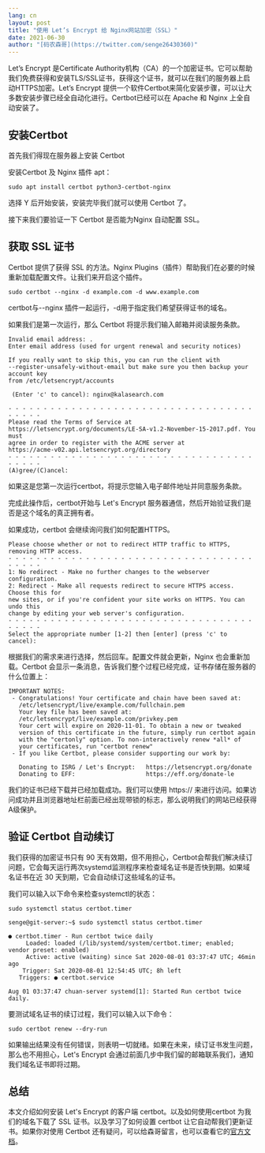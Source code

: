 ```yaml
---
lang: cn
layout: post
title: "使用 Let’s Encrypt 给 Nginx网站加密（SSL）"
date: 2021-06-30
author: "[码农森哥](https://twitter.com/senge26430360)"
---
```


Let’s Encrypt 是Certificate Authority机构（CA）的一个加密证书。它可以帮助我们免费获得和安装TLS/SSL证书，获得这个证书，就可以在我们的服务器上启动HTTPS加密。Let’s Encrypt 提供一个软件Certbot来简化安装步骤，可以让大多数安装步骤已经全自动化进行。Certbot已经可以在 Apache 和 Nginx 上全自动安装了。

## 安装Certbot
首先我们得现在服务器上安装 Certbot

安装Certbot 及 Nginx 插件 apt：

```
sudo apt install certbot python3-certbot-nginx
```

选择 Y 后开始安装，安装完毕我们就可以使用 Certbot 了。

接下来我们要验证一下 Certbot 是否能为Nginx 自动配置 SSL。


## 获取 SSL 证书
Certbot 提供了获得 SSL 的方法。Nginx Plugins（插件）帮助我们在必要的时候重新加载配置文件。让我们来开启这个插件。

```
sudo certbot --nginx -d example.com -d www.example.com
```

certbot与--nginx 插件一起运行，-d用于指定我们希望获得证书的域名。

如果我们是第一次运行，那么 Certbot 将提示我们输入邮箱并阅读服务条款。


```
Invalid email address: .
Enter email address (used for urgent renewal and security notices)

If you really want to skip this, you can run the client with
--register-unsafely-without-email but make sure you then backup your account key
from /etc/letsencrypt/accounts

 (Enter 'c' to cancel): nginx@kalasearch.com

- - - - - - - - - - - - - - - - - - - - - - - - - - - - - - - - - - - - - - - -
Please read the Terms of Service at
https://letsencrypt.org/documents/LE-SA-v1.2-November-15-2017.pdf. You must
agree in order to register with the ACME server at
https://acme-v02.api.letsencrypt.org/directory
- - - - - - - - - - - - - - - - - - - - - - - - - - - - - - - - - - - - - - - -
(A)gree/(C)ancel:
```

如果这是您第一次运行certbot，将提示您输入电子邮件地址并同意服务条款。

完成此操作后，certbot开始与 Let's Encrypt 服务器通信，然后开始验证我们是否是这个域名的真正拥有者。

如果成功，certbot 会继续询问我们如何配置HTTPS。

```
Please choose whether or not to redirect HTTP traffic to HTTPS, removing HTTP access.
- - - - - - - - - - - - - - - - - - - - - - - - - - - - - - - - - - - - - - - -
1: No redirect - Make no further changes to the webserver configuration.
2: Redirect - Make all requests redirect to secure HTTPS access. Choose this for
new sites, or if you're confident your site works on HTTPS. You can undo this
change by editing your web server's configuration.
- - - - - - - - - - - - - - - - - - - - - - - - - - - - - - - - - - - - - - - -
Select the appropriate number [1-2] then [enter] (press 'c' to cancel):
```


根据我们的需求来进行选择，然后回车。配置文件就会更新，Nginx 也会重新加载。Certbot 会显示一条消息，告诉我们整个过程已经完成，证书存储在服务器的什么位置上：

```
IMPORTANT NOTES:
 - Congratulations! Your certificate and chain have been saved at:
   /etc/letsencrypt/live/example.com/fullchain.pem
   Your key file has been saved at:
   /etc/letsencrypt/live/example.com/privkey.pem
   Your cert will expire on 2020-11-01. To obtain a new or tweaked
   version of this certificate in the future, simply run certbot again
   with the "certonly" option. To non-interactively renew *all* of
   your certificates, run "certbot renew"
 - If you like Certbot, please consider supporting our work by:

   Donating to ISRG / Let's Encrypt:   https://letsencrypt.org/donate
   Donating to EFF:                    https://eff.org/donate-le
```

我们的证书已经下载并已经加载成功。我们可以使用 https:// 来进行访问。如果访问成功并且浏览器地址栏前面已经出现带锁的标志，那么说明我们的网站已经获得A级保护。


## 验证 Certbot 自动续订
我们获得的加密证书只有 90 天有效期，但不用担心，Certbot会帮我们解决续订问题，它会每天运行两次systemd监测程序来检查域名证书是否快到期。如果域名证书在近 30 天到期，它会自动续订这些域名的证书。

我们可以输入以下命令来检查systemctl的状态：

```
sudo systemctl status certbot.timer
```

```
senge@git-server:~$ sudo systemctl status certbot.timer

● certbot.timer - Run certbot twice daily
     Loaded: loaded (/lib/systemd/system/certbot.timer; enabled; vendor preset: enabled)
     Active: active (waiting) since Sat 2020-08-01 03:37:47 UTC; 46min ago
    Trigger: Sat 2020-08-01 12:54:45 UTC; 8h left
   Triggers: ● certbot.service

Aug 01 03:37:47 chuan-server systemd[1]: Started Run certbot twice daily.
```


要测试域名证书的续订过程，我们可以输入以下命令：

```
sudo certbot renew --dry-run
```

如果输出结果没有任何错误，则表明一切就绪。如果在未来，续订证书发生问题，那么也不用担心，Let's Encrypt 会通过前面几步中我们留的邮箱联系我们，通知我们域名证书即将过期。


## 总结
本文介绍如何安装 Let's Encrypt 的客户端 certbot。以及如何使用certbot 为我们的域名下载了 SSL 证书。以及学习了如何设置 certbot 让它自动帮我们更新证书。如果你对使用 Certbot 还有疑问，可以给森哥留言，也可以查看它的[官方文档](https://certbot.eff.org/docs/)。


